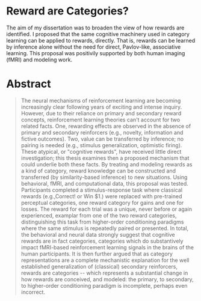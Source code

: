 # Reward are Categories?

The aim of my dissertation was to broaden the view of how rewards are identified. I proposed that the same cognitive machinery used in category learning can be applied to rewards, directly. That is, rewards can be learned by inference alone without the need for direct, Pavlov-like, associative learning. This proposal was positivily supported by both human imaging (fMRI) and modeling work. 

# Abstract
> The neural mechanisms of reinforcement learning are becoming increasingly clear following years of exciting and intense inquiry.  However, due to their reliance on primary and secondary reward concepts, reinforcement learning theories can't account for two related facts.  One, rewarding effects are observed in the absence of primary and secondary reinforcers (e.g., novelty, information and fictive outcomes).  Two, value can be transferred by inference; no pairing is needed (e.g., stimulus generalization, optimistic firing).  These atypical, or "cognitive rewards", have received little direct investigation; this thesis examines then a proposed mechanism that could underlie both these facts.  By treating and modeling rewards as a kind of category, reward knowledge can be constructed and transferred (by similarity-based inference) to new situations.  Using behavioral, fMRI, and computational data, this proposal was tested.  Participants completed a stimulus-response task where classical rewards (e.g.,Correct! or Win \$1.) were replaced with pre-trained perceptual categories, one reward category for gains and one for losses.  The reward for each trial was a unique, never before or again experienced, examplar from one of the two reward categories, distinguishing this task from higher-order conditioning paradigms where the same stimulus is repeatedly paired or presented.  In total, the behavioral and neural data strongly suggest that cognitive rewards are in fact categories, categories which do substantively impact fMRI-based reinforcement learning signals in the brains of the human participants.  It is then further argued that as category representations are a complete mechanistic explanation for the well established generalization of (classical) secondary reinforcers, rewards are categories -- which represents a substantial change in how rewards are conceived, and modeled: the primary, to secondary, to higher-order conditioning paradigm is incomplete, perhaps even incorrect.
